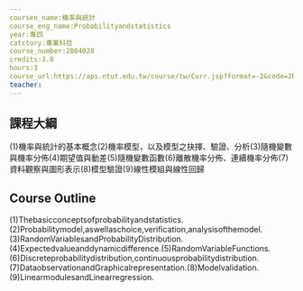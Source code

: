```yaml
---
coursen_name:機率與統計
course_eng_name:Probabilityandstatistics
year:專四
catctory:專業科目
course_number:2B04028
credits:3.0
hours:3
course_url:https://aps.ntut.edu.tw/course/tw/Curr.jsp?format=-2&code=2B04028
teacher:
---
```


## 課程大綱

(1)機率與統計的基本概念(2)機率模型，以及模型之抉擇、驗證、分析(3)隨機變數與機率分佈(4)期望值與動差(5)隨機變數函數(6)離散機率分佈、連續機率分佈(7)資料觀察與圖形表示(8)模型驗證(9)線性模組與線性回歸


## Course Outline

(1)Thebasicconceptsofprobabilityandstatistics.(2)Probabilitymodel,aswellaschoice,verification,analysisofthemodel.(3)RandomVariablesandProbabilityDistribution.(4)Expectedvalueanddynamicdifference.(5)RandomVariableFunctions.(6)Discreteprobabilitydistribution,continuousprobabilitydistribution.(7)DataobservationandGraphicalrepresentation.(8)Modelvalidation.(9)LinearmodulesandLinearregression.

